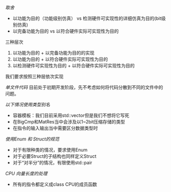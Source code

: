 *取舍*
+ 以功能为目的（功能级别仿真） vs 检测硬件可实现性的详细仿真为目的(bit级别仿真)
+ 以完备功能为目的 vs 以符合硬件实际可实现性为目的

三种层次
1. 以功能为目的 + 以完备功能为目的的实现
2. 以功能为目的 + 以符合硬件实际可实现性为目的
3. 以检测硬件可实现性为目的 + 以符合硬件实际可实现性为目的

我们要求按照三种层依次实现


*单文件代码*
目前处于初期开发阶段，先不考虑如何将代码分散到不同的文件中的问题。

*以下情况使用类型别名*
+ 容器模板：我们目前采用std::vector但是我们不想将它写死
+ 在BigCmp和MatRes当中会涉及以1~2bit压缩存储的类型
+ 在指令的输入输出当中需要区分数据类型时

*使用Enum 和 Struct的规范*
+ 对于有限种类的情况，要求使用Enum
+ 对于必要Struct的子结构也同样定义Struct
+ 对于“对半分”的情况，有限使用std::pair

*CPU 向量长度的处理*
+ 所有的指令都定义成class CPU的成员函数